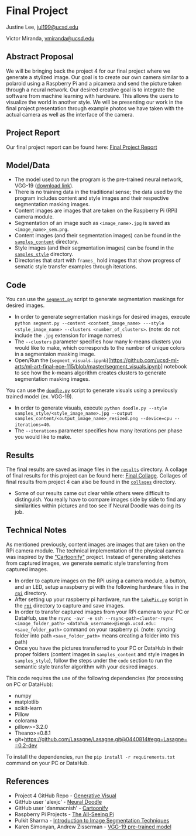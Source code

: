 # Final Project

Justine Lee, jul199@ucsd.edu

Victor Miranda, vmiranda@ucsd.edu

## Abstract Proposal

We will be bringing back the project 4 for our final project where we generate a stylized image. Our goal is to create our own camera similar to a polaroid using a Raspberry Pi and a picamera and send the picture taken through a neural network. Our desired creative goal is to integrate the software from machine learning with hardware. This allows the users to visualize the world in another style. We will be presenting our work in the final project presentation through example photos we have taken with the actual camera as well as the interface of the camera.

## Project Report

Our final project report can be found here: [Final Project Report](https://github.com/ucsd-ml-arts/ml-art-final-ece-115/blob/master/ECE%20188%20Final%20Project%20Report.pdf)

## Model/Data

- The model used to run the program is the pre-trained neural network, VGG-19 ([download link](https://github.com/alexjc/neural-doodle/releases/download/v0.0/vgg19_conv.pkl.bz2)).
- There is no training data in the traditional sense; the data used by the program includes content and style images and their respective segmentation masking images.
- Content images are images that are taken on the Raspberry Pi (RPi) camera module.
- Segmentation of an image such as `<image_name>.jpg` is saved as `<image_name>_sem.png`.
- Content images (and their segmentation images) can be found in the [`samples_content`](https://github.com/ucsd-ml-arts/ml-art-final-ece-115/tree/master/samples_content) directory.
- Style images (and their segmentation images) can be found in the [`samples_style`](https://github.com/ucsd-ml-arts/ml-art-final-ece-115/tree/master/samples_style) directory.
- Directories that start with `frames_` hold images that show progress of sematic style transfer examples through iterations.

## Code

You can use the [`segment.py`](https://github.com/ucsd-ml-arts/ml-art-final-ece-115/blob/master/segment.py) script to generate segmentation maskings for desired images.
- In order to generate segmentation maskings for desired images, execute `python segment.py --content <content_image_name> ---style <style_image_name> --clusters <number_of_clusters>`. (note: do not include the `.jpg` extension for image names)
- The `--clusters` parameter specifies how many k-means clusters you would like to make, which corresponds to the number of unique colors in a segmentaion masking image.
- Open/Run the (`segment_visuals.ipynb`)[https://github.com/ucsd-ml-arts/ml-art-final-ece-115/blob/master/segment_visuals.ipynb] notebook to see how the k-means algorithm creates clusters to generate segmentation masking images.

You can use the [`doodle.py`](https://github.com/ucsd-ml-arts/generative-visual-group-ece-115/blob/master/doodle.py) script to generate visuals using a previously trained model (ex. VGG-19).
- In order to generate visuals, execute `python doodle.py --style samples_style/<style_image_name>.jpg --output samples_content/<output_image_name>_resized.png --device=cpu --iterations=40`.
- The `--iterations` parameter specifies how many iterations per phase you would like to make.

## Results

The final results are saved as image files in the [`results`](https://github.com/ucsd-ml-arts/ml-art-final-ece-115/tree/master/results) directory. A collage of final results for this project can be found here: [Final Collage](https://docs.google.com/document/d/1jnNvAf6oiMX2bmNCnMKpvXF0K6zn5Qc-QuiKX2Uw_Ws/edit?usp=sharing). Collages of final results from project 4 can also be found in the [`collages`](https://github.com/ucsd-ml-arts/ml-art-final-ece-115/tree/master/collages) directory.
- Some of our results came out clear while others were difficult to distinguish. You really have to compare images side by side to find any similarities within pictures and too see if Neural Doodle was doing its job.

## Technical Notes

As mentioned previously, content images are images that are taken on the RPi camera module. The technical implementation of the physical camera was inspired by the ["Cartoonify"](https://github.com/danmacnish/cartoonify) project. Instead of generating sketches from captured images, we generate sematic style transferring from captured images.
- In order to capture images on the RPi using a camera module, a button, and an LED, setup a raspberry pi with the following hardware files in the [`rpi`](https://github.com/ucsd-ml-arts/ml-art-final-ece-115/tree/master/rpi) directory.
- After setting up your raspberry pi hardware, run the [`takePic.py`](https://github.com/ucsd-ml-arts/ml-art-final-ece-115/blob/master/rpi/takePic.py) script in the [`rpi`](https://github.com/ucsd-ml-arts/ml-art-final-ece-115/tree/master/rpi) directory to capture and save images.
- In order to transfer captured images from your RPi camera to your PC or DataHub, use the `rsync -avr -e ssh --rsync-path=cluster-rsync <image_folder_path> <datahub_username>@ieng6.ucsd.edu:<save_folder_path>` command on your raspberry pi. (note: syncing folder into path `<save_folder_path>` means creating a folder into this path)
- Once you have the pictures transferred to your PC or DataHub in their proper folders (content images in `samples_content` and style images in `samples_style`), follow the steps under the `code` section to run the semantic style transfer algorithm with your desired images.

This code requires the use of the following dependencies (for processing on PC or DataHub):
- numpy
- matplotlib
- scikit-learn
- Pillow
- colorama
- pillow>=3.2.0
- Theano>=0.8.1
- git+https://github.com/Lasagne/Lasagne.git@0440814#egg=Lasagne==0.2-dev

To install the dependencies, run the `pip install -r requirements.txt` command on your PC or DataHub.

## References

- Project 4 GitHub Repo - [Generative Visual](https://github.com/ucsd-ml-arts/generative-visual-group-ece-115)
- GitHub user 'alexjc' - [Neural Doodle](https://github.com/alexjc/neural-doodle)
- GitHub user 'danmacnish' - [Cartoonify](https://github.com/danmacnish/cartoonify)
- Raspberry Pi Projects - [The All-Seeing Pi](https://projects.raspberrypi.org/en/projects/the-all-seeing-pi/8)
- Pulkit Sharma - [Introduction to Image Segmentation Techniques](https://www.analyticsvidhya.com/blog/2019/04/introduction-image-segmentation-techniques-python/)
- Karen Simonyan, Andrew Zisserman - [VGG-19 pre-trained model](https://arxiv.org/abs/1409.1556)